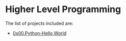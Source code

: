 # Higher Level Programming

The list of projects included are:

* [0x00.Python-Hello,World](./0x00-python-hello_world)
